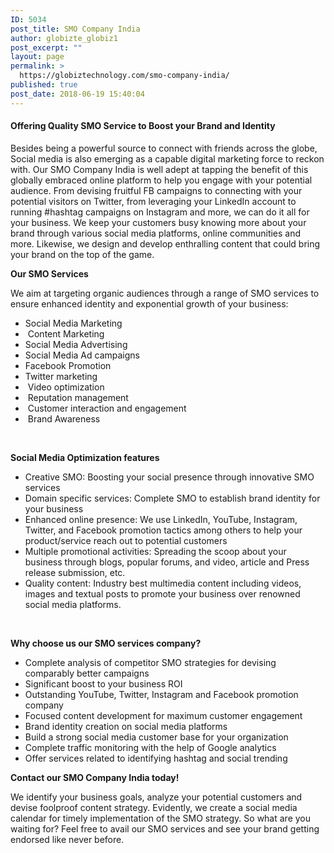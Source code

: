 ```yaml
---
ID: 5034
post_title: SMO Company India
author: globizte_globiz1
post_excerpt: ""
layout: page
permalink: >
  https://globiztechnology.com/smo-company-india/
published: true
post_date: 2018-06-19 15:40:04
---
```

<h4><strong>Offering Quality SMO Service to Boost your Brand and Identity</strong></h4>
Besides being a powerful source to connect with friends across the globe, Social media is also emerging
as a capable digital marketing force to reckon with. Our SMO Company India is well adept at tapping the
benefit of this globally embraced online platform to help you engage with your potential audience. From
devising fruitful FB campaigns to connecting with your potential visitors on Twitter, from leveraging your
LinkedIn account to running #hashtag campaigns on Instagram and more, we can do it all for your
business. We keep your customers busy knowing more about your brand through various social media
platforms, online communities and more. Likewise, we design and develop enthralling content that
could bring your brand on the top of the game.

<strong>Our SMO Services</strong>

We aim at targeting organic audiences through a range of SMO services to ensure enhanced identity and
exponential growth of your business:
<ul>
 	<li>Social Media Marketing</li>
 	<li> Content Marketing</li>
 	<li>Social Media Advertising</li>
 	<li>Social Media Ad campaigns</li>
 	<li>Facebook Promotion</li>
 	<li>Twitter marketing</li>
 	<li> Video optimization</li>
 	<li> Reputation management</li>
 	<li> Customer interaction and engagement</li>
 	<li> Brand Awareness</li>
</ul>
&nbsp;

<strong>Social Media Optimization features</strong>
<ul>
 	<li>Creative SMO: Boosting your social presence through innovative SMO services</li>
 	<li>Domain specific services: Complete SMO to establish brand identity for your business</li>
 	<li>Enhanced online presence: We use LinkedIn, YouTube, Instagram, Twitter, and Facebook
promotion tactics among others to help your product/service reach out to potential customers</li>
 	<li>Multiple promotional activities: Spreading the scoop about your business through blogs,
popular forums, and video, article and Press release submission, etc.</li>
 	<li>Quality content: Industry best multimedia content including videos, images and textual posts to
promote your business over renowned social media platforms.</li>
</ul>
&nbsp;

<strong>Why choose us our SMO services company?</strong>
<ul>
 	<li>Complete analysis of competitor SMO strategies for devising comparably better campaigns</li>
 	<li>Significant boost to your business ROI</li>
 	<li>Outstanding YouTube, Twitter, Instagram and Facebook promotion company</li>
 	<li>Focused content development for maximum customer engagement</li>
 	<li>Brand identity creation on social media platforms</li>
 	<li>Build a strong social media customer base for your organization</li>
 	<li>Complete traffic monitoring with the help of Google analytics</li>
 	<li>Offer services related to identifying hashtag and social trending</li>
</ul>
<strong>Contact our SMO Company India today!</strong>

We identify your business goals, analyze your potential customers and devise foolproof content strategy. Evidently, we create a social media calendar for timely implementation of the SMO strategy. So what are you waiting for? Feel free to avail our SMO services and see your brand getting endorsed like never before.

&nbsp;